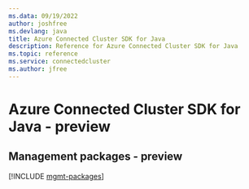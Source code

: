 ```yaml
---
ms.data: 09/19/2022
author: joshfree
ms.devlang: java
title: Azure Connected Cluster SDK for Java
description: Reference for Azure Connected Cluster SDK for Java
ms.topic: reference
ms.service: connectedcluster
ms.author: jfree
---
```

# Azure Connected Cluster SDK for Java - preview

## Management packages - preview
[!INCLUDE [mgmt-packages](connected-cluster-mgmt-index.md)]